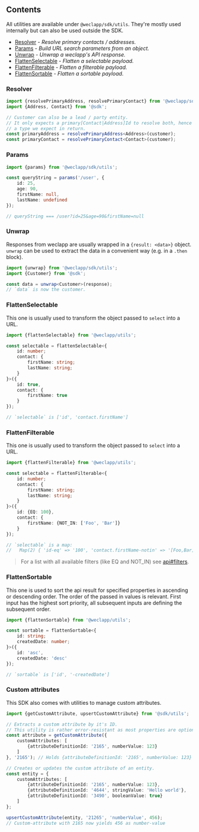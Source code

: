 ## Contents

All utilities are available under `@weclapp/sdk/utils`.
They're mostly used internally but can also be used outside the SDK.

* [Resolver](#resolver) _- Resolve primary contacts / addresses._
* [Params](#params) _- Build URL search parameters from an object._
* [Unwrap](#unwrap) _- Unwrap a weclapp's API response._
* [FlattenSelectable](#flattenselectable) _- Flatten a selectable payload._
* [FlattenFilterable](#flattenfilterable) _- Flatten a filterable payload._
* [FlattenSortable](#flattenSortable) _- Flatten a sortable payload._

### Resolver

```ts
import {resolvePrimaryAddress, resolvePrimaryContact} from '@weclapp/sdk/utils';
import {Address, Contact} from '@sdk';

// Customer can also be a lead / party entity.
// It only expects a primary[Contact|Address]Id to resolve both, hence we have to pass in 
// a type we expect in return.
const primaryAddress = resolvePrimaryAddress<Address>(customer);
const primaryContact = resolvePrimaryContact<Contact>(customer);
```

### Params

```ts
import {params} from '@weclapp/sdk/utils';

const queryString = params('/user', {
    id: 25,
    age: 90,
    firstName: null,
    lastName: undefined
});

// queryString === /user?id=25&age=90&firstName=null
```


### Unwrap

Responses from weclapp are usually wrapped in a `{result: <data>}` object.
`unwrap` can be used to extract the data in a convenient way (e.g. in a `.then` block).

```ts
import {unwrap} from '@weclapp/sdk/utils';
import {Customer} from '@sdk';

const data = unwrap<Customer>(response);
// `data` is now the customer.
```

### FlattenSelectable

This one is usually used to transform the object passed to `select` into a URL.

```ts
import {flattenSelectable} from '@weclapp/utils';

const selectable = flattenSelectable<{
    id: number;
    contact: {
        firstName: string;
        lastName: string;
    }
}>({
    id: true,
    contact: {
        firstName: true
    }
});

// `selectable` is ['id', 'contact.firstName']
```

### FlattenFilterable

This one is usually used to transform the object passed to `select` into a URL.

```ts
import {flattenFilterable} from '@weclapp/utils';

const selectable = flattenFilterable<{
    id: number;
    contact: {
        firstName: string;
        lastName: string;
    }
}>({
    id: {EQ: 100},
    contact: {
        firstName: {NOT_IN: ['Foo', 'Bar']}
    }
});

// `selectable` is a map:
//   Map(2) { 'id-eq' => '100', 'contact.firstName-notin' => '[Foo,Bar]' }
```

> For a list with all available filters (like EQ and NOT_IN) see [api#filters](api.md#filters).


### FlattenSortable

This one is used to sort the api result for specified properties in ascending or descending order.
The order of the passed in values is relevant.
First input has the highest sort priority, all subsequent inputs are defining the subsequent order.

```ts
import {flattenSortable} from '@weclapp/utils';

const sortable = flattenSortable<{
    id: string;
    createdDate: number;
}>({
    id: 'asc',
    createdDate: 'desc'
});

// `sortable` is ['id', '-createdDate']
```

### Custom attributes

This SDK also comes with utilities to manage custom attributes.

```ts
import {getCustomAttribute, upsertCustomAttribute} from '@sdk/utils';

// Extracts a custom attribute by it's ID.
// This utility is rather error-resistant as most properties are optional - null is returned if it wasn't possible to extract the given attribute.
const attribute = getCustomAttribute({
    customAttributes: [
        {attributeDefinitionId: '2165', numberValue: 123}
    ]
}, '2165'); // Holds {attributeDefinitionId: '2165', numberValue: 123}

// Creates or updates the custom attribute of an entity.
const entity = {
    customAttributes: [
        {attributeDefinitionId: '2165', numberValue: 123},
        {attributeDefinitionId: '4644', stringValue: 'Hello world'},
        {attributeDefinitionId: '3490', booleanValue: true}
    ]
};

upsertCustomAttribute(entity, '21265', 'numberValue', 456);
// Custom-attribute with 2165 now yields 456 as number-value
```
